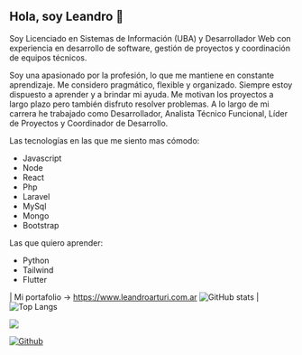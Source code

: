 ## Hola, soy Leandro 👋

Soy Licenciado en Sistemas de Información (UBA) y Desarrollador Web con experiencia en desarrollo de software, gestión de proyectos y coordinación de equipos técnicos.

Soy una apasionado por la profesión, lo que me mantiene en constante aprendizaje. Me considero pragmático, flexible y organizado. Siempre estoy dispuesto a aprender y a brindar mi ayuda. Me motivan los proyectos a largo plazo pero también disfruto resolver problemas. A lo largo de mi carrera he trabajado como Desarrollador, Analista Técnico Funcional, Líder de Proyectos y Coordinador de Desarrollo.

Las tecnologías en las que me siento mas cómodo:
- Javascript
- Node
- React
- Php 
- Laravel
- MySql
- Mongo
- Bootstrap

Las que quiero aprender:
- Python
- Tailwind
- Flutter



| Mi portafolio -> https://www.leandroarturi.com.ar ![GitHub stats](https://github-readme-stats.vercel.app/api?username=larturi&count_private=true&show_icons=true&theme=tokyonight) | ![Top Langs](https://github-readme-stats.vercel.app/api/top-langs/?username=larturi&theme=tokyonight)
 
![](https://visitor-badge.laobi.icu/badge?page_id=larturi.larturi)

[![Github](https://img.shields.io/github/followers/larturi?label=Follow&style=social)](https://github.com/larturi)




